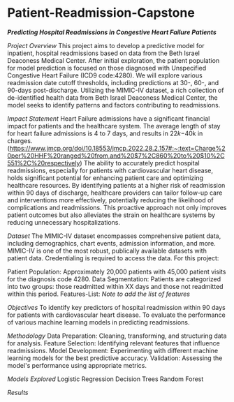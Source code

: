 # Patient-Readmission-Capstone
***Predicting Hospital Readmissions in Congestive Heart Failure Patients***

*Project Overview*
This project aims to develop a predictive model for inpatient, hospital readmissions based on data from the Beth Israel Deaconess Medical Center. After initial exploration, the patient population for model prediction is focused on those diagnosed with Unspecified Congestive Heart Failure (ICD9 code:4280). We will explore various readmission date cutoff thresholds, including predictions at 30-, 60-, and 90-days post-discharge. Utilizing the MIMIC-IV dataset, a rich collection of de-identified health data from Beth Israel Deaconess Medical Center, the model seeks to identify patterns and factors contributing to readmissions.

*Impact Statement*
Heart Failure admissions have a significant financial impact for patients and the healthcare system. The average length of stay for heart failure admissions is 4 to 7 days, and results in $22k-$40k in charges. (https://www.jmcp.org/doi/10.18553/jmcp.2022.28.2.157#:~:text=Charge%20per%20HHF%20ranged%20from,and%20$7%2C860%20to%20$10%2C551%2C%20respectively)
The ability to accurately predict hospital readmissions, especially for patients with cardiovascular heart disease, holds significant potential for enhancing patient care and optimizing healthcare resources. By identifying patients at a higher risk of readmission within 90 days of discharge, healthcare providers can tailor follow-up care and interventions more effectively, potentially reducing the likelihood of complications and readmissions. This proactive approach not only improves patient outcomes but also alleviates the strain on healthcare systems by reducing unnecessary hospitalizations.

*Dataset*
The MIMIC-IV dataset encompasses comprehensive patient data, including demographics, chart events, admission information, and more. MIMIC-IV is one of the most robust, publically available datasets with patient data. Credentialing is required to access the data. For this project:

Patient Population: Approximately 20,000 patients with 45,000 patient visits for the diagnosis code 4280.
Data Segmentation: Patients are categorized into two groups: those readmitted within XX days and those not readmitted within this period.
Features-List: _Note to add the list of features_

*Objectives*
To identify key predictors of hospital readmission within 90 days for patients with cardiovascular heart disease.
To evaluate the performance of various machine learning models in predicting readmissions.

*Methodology*
Data Preparation: Cleaning, transforming, and structuring data for analysis.
Feature Selection: Identifying relevant features that influence readmissions.
Model Development: Experimenting with different machine learning models for the best predictive accuracy.
Validation: Assessing the model's performance using appropriate metrics.

*Models Explored*
Logistic Regression
Decision Trees
Random Forest

*Results* 
